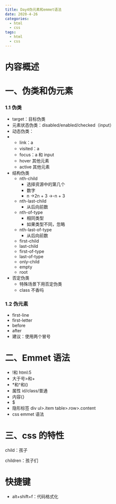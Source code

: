 ```yaml
---
title: Day4伪元素和emmet语法
date: 2020-4-26
categories:
  - html
  - css
tags:
  - html
  - css
---
```


<!-- more -->

# 内容概述

# 一、伪类和伪元素

### 1.1 伪类

- target：目标伪类
- 元素状态伪类：disabled/enabled/checked（input）
- 动态伪类：
- - link：a
  - visited：a
  - focus：a 和 input
  - hover 其他元素
  - active 其他元素
- 结构伪类
  - nth-child
    - 选择资源中的第几个
    - 数字
    - n ->2n + 3 ->-n + 3
  - nth-last-child
    - 从后向前数
  - nth-of-type
    - 相同类型
    - 如果类型不同，忽略
  - nth-last-of-type
    - 从后向前数
  - first-child
  - last-child
  - first-of-type
  - last-of-type
  - only-child
  - empty
  - root
- 否定伪类
  - 特殊场景下用否定伪类
  - class 不香吗

### 1.2 伪元素

- first-line
- first-letter
- before
- after
- 建议：使用两个冒号

# 二、Emmet 语法

- !和 html:5
- 大于号>和+
- \*和^和()
- 属性 id/class/普通
- 内容{}
- \$
- 隐形标签 div ul>.item table>.row>.content
- css emmet 语法

# 三、css 的特性

child：孩子

children：孩子们

# 快捷键

- alt+shift+f：代码格式化
